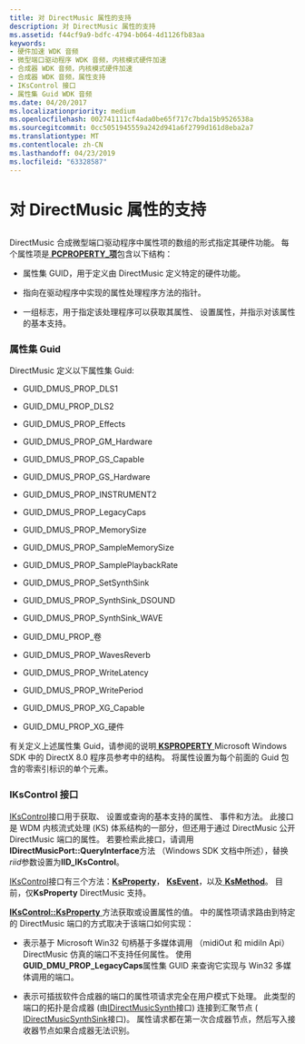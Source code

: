 ```yaml
---
title: 对 DirectMusic 属性的支持
description: 对 DirectMusic 属性的支持
ms.assetid: f44cf9a9-bdfc-4794-b064-4d1126fb83aa
keywords:
- 硬件加速 WDK 音频
- 微型端口驱动程序 WDK 音频，内核模式硬件加速
- 合成器 WDK 音频，内核模式硬件加速
- 合成器 WDK 音频，属性支持
- IKsControl 接口
- 属性集 Guid WDK 音频
ms.date: 04/20/2017
ms.localizationpriority: medium
ms.openlocfilehash: 002741111cf4ada0be65f717c7bda15b9526538a
ms.sourcegitcommit: 0cc5051945559a242d941a6f2799d161d8eba2a7
ms.translationtype: MT
ms.contentlocale: zh-CN
ms.lasthandoff: 04/23/2019
ms.locfileid: "63328587"
---
```

# <a name="support-for-directmusic-properties"></a>对 DirectMusic 属性的支持


## <span id="support_for_directmusic_properties"></span><span id="SUPPORT_FOR_DIRECTMUSIC_PROPERTIES"></span>


DirectMusic 合成微型端口驱动程序中属性项的数组的形式指定其硬件功能。 每个属性项是[ **PCPROPERTY\_项**](https://msdn.microsoft.com/library/windows/hardware/ff537722)包含以下结构：

-   属性集 GUID，用于定义由 DirectMusic 定义特定的硬件功能。

-   指向在驱动程序中实现的属性处理程序方法的指针。

-   一组标志，用于指定该处理程序可以获取其属性、 设置属性，并指示对该属性的基本支持。

### <a name="span-idpropertysetguidsspanspan-idpropertysetguidsspanproperty-set-guids"></a><span id="property_set_guids"></span><span id="PROPERTY_SET_GUIDS"></span>属性集 Guid

DirectMusic 定义以下属性集 Guid:

-   GUID\_DMUS\_PROP\_DLS1

-   GUID\_DMU\_PROP\_DLS2

-   GUID\_DMUS\_PROP\_Effects

-   GUID\_DMUS\_PROP\_GM\_Hardware

-   GUID\_DMUS\_PROP\_GS\_Capable

-   GUID\_DMUS\_PROP\_GS\_Hardware

-   GUID\_DMUS\_PROP\_INSTRUMENT2

-   GUID\_DMUS\_PROP\_LegacyCaps

-   GUID\_DMUS\_PROP\_MemorySize

-   GUID\_DMUS\_PROP\_SampleMemorySize

-   GUID\_DMUS\_PROP\_SamplePlaybackRate

-   GUID\_DMUS\_PROP\_SetSynthSink

-   GUID\_DMUS\_PROP\_SynthSink\_DSOUND

-   GUID\_DMUS\_PROP\_SynthSink\_WAVE

-   GUID\_DMU\_PROP\_卷

-   GUID\_DMUS\_PROP\_WavesReverb

-   GUID\_DMUS\_PROP\_WriteLatency

-   GUID\_DMUS\_PROP\_WritePeriod

-   GUID\_DMUS\_PROP\_XG\_Capable

-   GUID\_DMU\_PROP\_XG\_硬件

有关定义上述属性集 Guid，请参阅的说明[ **KSPROPERTY** ](https://msdn.microsoft.com/library/windows/hardware/ff564262) Microsoft Windows SDK 中的 DirectX 8.0 程序员参考中的结构。 将属性设置为每个前面的 Guid 包含的零索引标识的单个元素。

### <a name="span-idikscontrolinterfacespanspan-idikscontrolinterfacespanikscontrol-interface"></a><span id="ikscontrol_interface"></span><span id="IKSCONTROL_INTERFACE"></span>IKsControl 接口

[IKsControl](https://msdn.microsoft.com/library/windows/hardware/ff559766)接口用于获取、 设置或查询的基本支持的属性、 事件和方法。 此接口是 WDM 内核流式处理 (KS) 体系结构的一部分，但还用于通过 DirectMusic 公开 DirectMusic 端口的属性。 若要检索此接口，请调用**IDirectMusicPort::QueryInterface**方法 （Windows SDK 文档中所述），替换*riid*参数设置为**IID\_IKsControl**。

[IKsControl](https://msdn.microsoft.com/library/windows/hardware/ff559766)接口有三个方法：[**KsProperty**](https://msdn.microsoft.com/library/windows/hardware/ff559792)， [ **KsEvent**](https://msdn.microsoft.com/library/windows/hardware/ff559772)，以及[ **KsMethod**](https://msdn.microsoft.com/library/windows/hardware/ff559785)。 目前，仅**KsProperty** DirectMusic 支持。

[ **IKsControl::KsProperty** ](https://msdn.microsoft.com/library/windows/hardware/ff559795)方法获取或设置属性的值。 中的属性项请求路由到特定的 DirectMusic 端口的方式取决于该端口如何实现：

-   表示基于 Microsoft Win32 句柄基于多媒体调用 （midiOut 和 midiIn Api） DirectMusic 仿真的端口不支持任何属性。 使用**GUID\_DMU\_PROP\_LegacyCaps**属性集 GUID 来查询它实现与 Win32 多媒体调用的端口。

-   表示可插拔软件合成器的端口的属性项请求完全在用户模式下处理。 此类型的端口的拓扑是合成器 (由[IDirectMusicSynth](https://msdn.microsoft.com/library/windows/hardware/ff536519)接口) 连接到汇聚节点 ( [IDirectMusicSynthSink](https://msdn.microsoft.com/library/windows/hardware/ff536520)接口)。 属性请求都在第一次合成器节点，然后写入接收器节点如果合成器无法识别。

 

 




